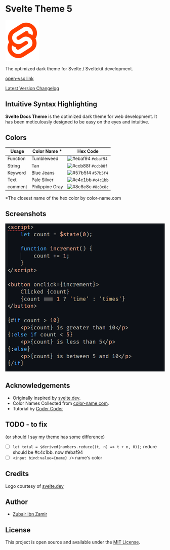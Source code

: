 # Svelte Theme 5

<img src="https://github.com/2u841r/svelte-theme-v5/raw/main/images/svelte-logo.png" alt="Svelte" width="107" height="128">

The optimized dark theme for Svelte / Sveltekit development.

[open-vsx link](https://open-vsx.org/extension/ZubairIbnZamir/svelte-theme-v5)

[Latest Version Changelog](https://github.com/2u841r/svelte-theme-v5/blob/main/CHANGELOG.md)

## Intuitive Syntax Highlighting

**Svelte Docs Theme** is the optimized dark theme for web development. It has been meticulously designed to be easy on the eyes and intuitive.

## Colors

| Usage    | Color Name *    | Hex Code                                                           |
| -------- | --------------- | ------------------------------------------------------------------ |
| Function | Tumbleweed      | ![#ebaf94](https://placehold.co/15/ebaf94/000000?text=+) `#ebaf94` |
| String   | Tan             | ![#ccb88f](https://placehold.co/15/ccb88f/000000?text=+) `#ccb88f` |
| Keyword  | Blue Jeans      | ![#57b5f4](https://placehold.co/15/57b5f4/000000?text=+) `#57b5f4` |
| Text     | Pale Silver     | ![#c4c1bb](https://placehold.co/15/c4c1bb/ffffff?text=+) `#c4c1bb` |
| comment  | Philippine Gray | ![#8c8c8c](https://placehold.co/15/8c8c8c/000000?text=+) `#8c8c8c` |

*The closest name of the hex color by color-name.com

## Screenshots

![.svelte](https://github.com/2u841r/svelte-theme-v5/raw/main/images/demo.png)

## Acknowledgements

- Originally inspired by [svelte.dev](https://Svelte.dev).
- Color Names Collected from [color-name.com](https://color-name.com/).
- Tutorial by [Coder Coder](https://www.youtube.com/watch?v=pGzssFNtWXw)

## TODO - to fix

(or should I say my theme has some difference)

- [ ] `let total = $derived(numbers.reduce((t, n) => t + n, 0));` redure should be #c4c1bb. now #ebaf94
- [ ] `<input bind:value={name} />` name's color

## Credits

Logo courtesy of [svelte.dev](https://Svelte.dev)

## Author

- [Zubair Ibn Zamir](https://zubairiz.com)

## License

This project is open source and available under the [MIT License](LICENSE).
